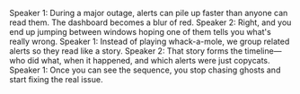 Speaker 1: During a major outage, alerts can pile up faster than anyone can read them. The dashboard becomes a blur of red.
Speaker 2: Right, and you end up jumping between windows hoping one of them tells you what's really wrong.
Speaker 1: Instead of playing whack-a-mole, we group related alerts so they read like a story.
Speaker 2: That story forms the timeline—who did what, when it happened, and which alerts were just copycats.
Speaker 1: Once you can see the sequence, you stop chasing ghosts and start fixing the real issue.
